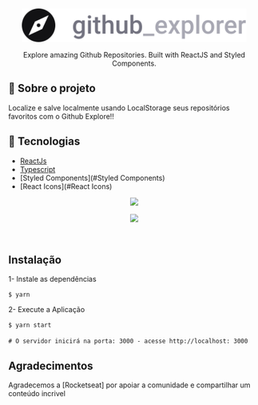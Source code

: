 <br />
<p align="center">
  <a>
    <img alt="Github Explore" title="Github Explore" src="src/assets/logo.svg" width="450">
  </a>
</p>

<p align="center">
  Explore amazing Github Repositories. Built with ReactJS and Styled Components.
</p>


## 🚀 Sobre o projeto

Localize e salve localmente usando LocalStorage seus repositórios favoritos com o Github Explore!!

## 🔨 Tecnologias

- [ReactJs](#ReactJs)
- [Typescript](#Typescript)
- [Styled Components](#Styled Components)
- [React Icons](#React Icons)




<p align="center">
  <img src = "src/assets/gitExplore.png" width=700>
</p>

<p align="center">
  <img src = "src/assets/gitExplore1.png" width=700>
</p>

<br>

## Instalação

1- Instale as dependências
```
$ yarn
```
2- Execute a Aplicação
```
$ yarn start

# O servidor inicirá na porta: 3000 - acesse http://localhost: 3000
```


## Agradecimentos

Agradecemos a [Rocketseat] por apoiar a comunidade e compartilhar um conteúdo incrivel
